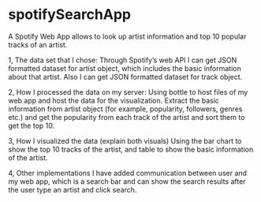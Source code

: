 # spotifySearchApp
A Spotify Web App allows to look up artist information and top 10 popular tracks of an artist.

1, The data set that I chose:
    Through Spotify’s web API I can get JSON formatted dataset for artist object, which includes the basic information about that artist. Also I can get JSON formatted dataset for track object.
    

2, How I processed the data on my server: 
    Using bottle to host files of my web app and host the data for the visualization. Extract the basic information from artist object (for example, popularity, followers, genres etc.) and get the popularity from each track of the artist and sort them to get the top 10.


3, How I visualized the data (explain both visuals)
    Using the bar chart to show the top 10 tracks of the artist, and table to show the basic information of the artist.

4, Other implementations
   I have added communication between user and my web app, which is a search bar and can show the search results after the user type an artist and click search.
